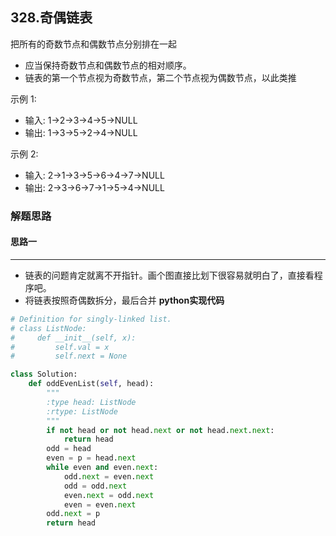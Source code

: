 ## 328.奇偶链表
把所有的奇数节点和偶数节点分别排在一起
- 应当保持奇数节点和偶数节点的相对顺序。
- 链表的第一个节点视为奇数节点，第二个节点视为偶数节点，以此类推

示例 1:
- 输入: 1->2->3->4->5->NULL
- 输出: 1->3->5->2->4->NULL

示例 2:
- 输入: 2->1->3->5->6->4->7->NULL 
- 输出: 2->3->6->7->1->5->4->NULL

### 解题思路
#### 思路一
****
- 链表的问题肯定就离不开指针。画个图直接比划下很容易就明白了，直接看程序吧。
- 将链表按照奇偶数拆分，最后合并
**python实现代码**
```python
# Definition for singly-linked list.
# class ListNode:
#     def __init__(self, x):
#         self.val = x
#         self.next = None

class Solution:
    def oddEvenList(self, head):
        """
        :type head: ListNode
        :rtype: ListNode
        """
        if not head or not head.next or not head.next.next:
            return head
        odd = head
        even = p = head.next
        while even and even.next:
            odd.next = even.next
            odd = odd.next
            even.next = odd.next
            even = even.next
        odd.next = p
        return head

```

